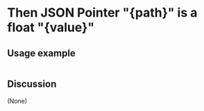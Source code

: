 
Then JSON Pointer "{path}" is a float "{value}"
=============================================================================================================

Usage example
-------------

```
```

Discussion
----------

(None)